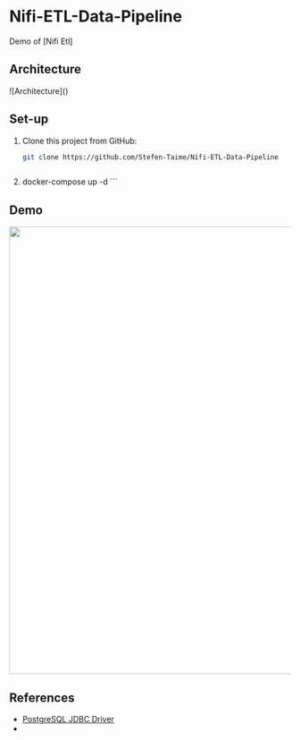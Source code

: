 # Nifi-ETL-Data-Pipeline


Demo of [Nifi Etl]

## Architecture

![Architecture](<a href="https://zupimages.net/viewer.php?id=22/13/k20c.jpeg"><img src="https://zupimages.net/up/22/13/k20c.jpeg" alt="" /></a>)

## Set-up

1. Clone this project from GitHub:

    ```bash
    git clone https://github.com/Stefen-Taime/Nifi-ETL-Data-Pipeline
    ```

    ```bash
 2.   docker-compose up -d
    ```



## Demo

<img src="https://zupimages.net/viewer.php?id=22/13/u61j.png" width="800"/>

## References

- [PostgreSQL JDBC Driver](https://jdbc.postgresql.org/download.html)
- 
